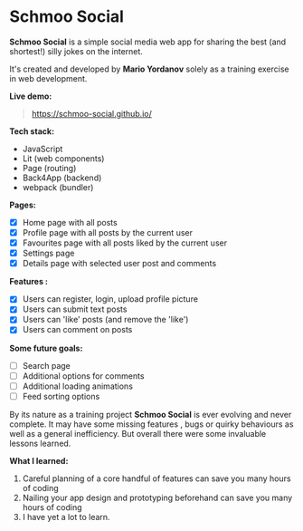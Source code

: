 # Schmoo Social

**Schmoo Social** is a simple social media web app for sharing the best (and shortest!) silly jokes on the internet.

It's created and developed by **Mario Yordanov** solely as a training exercise in web development.

**Live demo:** 
> https://schmoo-social.github.io/

**Tech stack:** 
- JavaScript
- Lit (web components)
- Page (routing)
- Back4App (backend)
- webpack (bundler) 

**Pages:**
- [x] Home page with all posts
- [x] Profile page with all posts by the current user
- [x] Favourites page with all posts liked by the current user
- [x] Settings page 
- [x] Details page with selected user post and comments

**Features :**
- [x] Users can register, login, upload profile picture
- [x] Users can submit text posts
- [x] Users can 'like' posts (and remove the 'like')
- [x] Users can comment on posts 

**Some future goals:**
- [ ] Search page
- [ ] Additional options for comments
- [ ] Additional loading animations
- [ ] Feed sorting options

By its nature as a training project **Schmoo Social** is ever evolving and never complete. It may have some missing features , bugs or quirky behaviours as well as a general inefficiency. But overall there were some invaluable lessons learned.

**What I learned:**
1. Careful planning of a core handful of features  can save you many hours of coding
2. Nailing your app design and prototyping beforehand can save you many hours of coding
3. I have yet a lot to learn.

